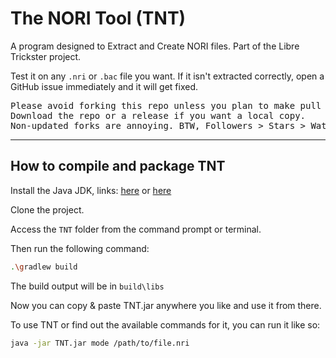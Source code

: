 The NORI Tool (TNT)
===================

A program designed to Extract and Create NORI files.
Part of the Libre Trickster project.

Test it on any `.nri` or `.bac` file you want. If it isn't extracted correctly,
open a GitHub issue immediately and it will get fixed.

<pre>
Please avoid forking this repo unless you plan to make pull request.
Download the repo or a release if you want a local copy.
Non-updated forks are annoying. BTW, Followers > Stars > Watchers > Forks
</pre>

------------------------------------

How to compile and package TNT
----------------------------------

Install the Java JDK, links: [here](http://jdk.java.net) or [here](https://github.com/ojdkbuild/ojdkbuild)

Clone the project.

Access the `TNT` folder from the command prompt or terminal.

Then run the following command:
```bash
.\gradlew build
```

The build output will be in `build\libs`

Now you can copy & paste TNT.jar anywhere you like and use it from there.

To use TNT or find out the available commands for it, you can run it like so:
```bash
java -jar TNT.jar mode /path/to/file.nri
```
